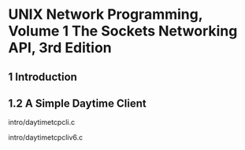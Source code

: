 # UNIX Network Programming, Volume 1 The Sockets Networking API, 3rd Edition

## 1 Introduction

## 1.2 A Simple Daytime Client

intro/daytimetcpcli.c

intro/daytimetcpcliv6.c
